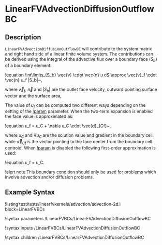 # LinearFVAdvectionDiffusionOutflowBC

## Description

`LinearFVAdvectionDiffusionOutflowBC` will contribute to the system matrix and right hand side
of a linear finite volume system. The contributions can be derived using the
integral of the advective flux over a boundary face ($S_b$) of a boundary element:

!equation
\int\limits_{S_b} \vec{v} \cdot \vec{n} u dS  \approx \vec{v}_f \cdot \vec{n} u_f |S_b|~,

where $\vec{v}_f$, $\vec{n}$ and $|S_b|$ are the outlet face velocity, outward pointing surface vector
and the surface area,

The value of $u_f$ can be computed two different ways depending on the setting of the
[!param](/LinearFVBCs/LinearFVAdvectionDiffusionOutflowBC/use_two_term_expansion) parameter. When the two-term
expansion is enabled the face value is approximated as:

!equation
u_f = u_C + \nabla u_C \cdot \vec{d}_{Cf}~,

where $u_C$ and $\nabla u_C$ are the solution value and gradient in the boundary cell, while
$\vec{d}_{Cf}$ is the vector pointing to the face center from the boundary cell centroid.
When [!param](/LinearFVBCs/LinearFVAdvectionDiffusionOutflowBC/use_two_term_expansion) is disabled the following first-order
approximation is used:

!equation
u_f = u_C.

!alert note
This boundary condition should only be used for problems which involve advection and/or diffusion
problems.

## Example Syntax

!listing test/tests/linearfvkernels/advection/advection-2d.i block=LinearFVBCs

!syntax parameters /LinearFVBCs/LinearFVAdvectionDiffusionOutflowBC

!syntax inputs /LinearFVBCs/LinearFVAdvectionDiffusionOutflowBC

!syntax children /LinearFVBCs/LinearFVAdvectionDiffusionOutflowBC
